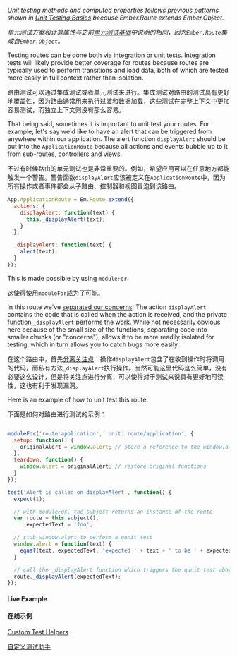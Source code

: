 _Unit testing methods and computed properties follows previous patterns shown 
in [Unit Testing Basics] because Ember.Route extends Ember.Object._

_单元测试方案和计算属性与之前[单元测试基础]中说明的相同，因为`Ember.Route`集成自`Ember.Object`。_

Testing routes can be done both via integration or unit tests. Integration tests 
will likely provide better coverage for routes because routes are typically used 
to perform transitions and load data, both of which are tested more easily in 
full context rather than isolation.

路由测试可以通过集成测试或者单元测试来进行。集成测试对路由的测试具有更好地覆盖性，因为路由通常用来执行过渡和数据加载，这些测试在完整上下文中更加容易测试，而独立上下文则没有那么容易。

That being said, sometimes it is important to unit test your routes. For example, 
let's say we'd like to have an alert that can be triggered from anywhere within 
our application. The alert function `displayAlert` should be put into the 
`ApplicationRoute` because all actions and events bubble up to it from 
sub-routes, controllers and views.

不过有时候路由的单元测试也是非常重要的。例如，希望应用可以在任意地方都能触发一个警告。警告函数`displayAlert`应该被定义在`ApplicationRoute`中，因为所有操作或者事件都会从子路由、控制器和视图冒泡到该路由。

```javascript
App.ApplicationRoute = Em.Route.extend({
  actions: {
    displayAlert: function(text) {
      this._displayAlert(text);
    }
  },

  _displayAlert: function(text) {
    alert(text);
  }
});
```

This is made possible by using `moduleFor`.

这使得使用`moduleFor`成为了可能。

In this route we've [separated our concerns](http://en.wikipedia.org/wiki/Separation_of_concerns):
The action `displayAlert` contains the code that is called when the action is 
received, and the private function `_displayAlert` performs the work. While not 
necessarily obvious here because of the small size of the functions, separating 
code into smaller chunks (or "concerns"), allows it to be more readily isolated 
for testing, which in turn allows you to catch bugs more easily.

在这个路由中，首先[分离关注点](http://en.wikipedia.org/wiki/Separation_of_concerns)：操作`displayAlert`包含了在收到操作时将调用的代码，而私有方法`_displayAlert`执行操作。当然可能这里代码这么简单，没有必要这么设计，但是将关注点进行分离，可以使得对于测试来说具有更好地可读性，这也有利于发现漏洞。

Here is an example of how to unit test this route:

下面是如何对路由进行测试的示例：

```javascript

moduleFor('route:application', 'Unit: route/application', {
  setup: function() {
    originalAlert = window.alert; // store a reference to the window.alert
  },
  teardown: function() {
    window.alert = originalAlert; // restore original functions
  }
});

test('Alert is called on displayAlert', function() {
  expect(1);

  // with moduleFor, the subject returns an instance of the route
  var route = this.subject(),
      expectedText = 'foo';

  // stub window.alert to perform a qunit test
  window.alert = function(text) {
    equal(text, expectedText, 'expected ' + text + ' to be ' + expectedText);
  }

  // call the _displayAlert function which triggers the qunit test above
  route._displayAlert(expectedText);
});
```

#### Live Example

#### 在线示例

<a class="jsbin-embed" href="http://jsbin.com/xivoy/embed?output">Custom Test Helpers</a>

<a class="jsbin-embed" href="http://jsbin.com/xivoy/embed?output">自定义测试助手</a>

<script src="http://static.jsbin.com/js/embed.js"></script>

[Unit Testing Basics]: /guides/testing/unit-testing-basics
[单元测试基础]: /guides/testing/unit-testing-basics
[separated our concerns]: http://en.wikipedia.org/wiki/Separation_of_concerns
[分离关注点]: http://en.wikipedia.org/wiki/Separation_of_concerns
